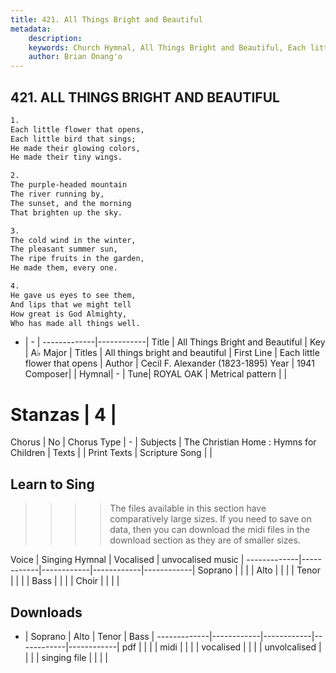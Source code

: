```yaml
---
title: 421. All Things Bright and Beautiful
metadata:
    description: 
    keywords: Church Hymnal, All Things Bright and Beautiful, Each little flower that opens, All things bright and beautiful
    author: Brian Onang'o
---
```



## 421. ALL THINGS BRIGHT AND BEAUTIFUL

```txt
1.
Each little flower that opens, 
Each little bird that sings; 
He made their glowing colors, 
He made their tiny wings. 

2.
The purple-headed mountain 
The river running by, 
The sunset, and the morning 
That brighten up the sky. 

3.
The cold wind in the winter, 
The pleasant summer sun, 
The ripe fruits in the garden, 
He made them, every one. 

4.
He gave us eyes to see them, 
And lips that we might tell 
How great is God Almighty, 
Who has made all things well.
```

- |   -  |
-------------|------------|
Title | All Things Bright and Beautiful |
Key | A♭ Major |
Titles | All things bright and beautiful |
First Line | Each little flower that opens |
Author | Cecil F. Alexander (1823-1895)
Year | 1941
Composer|  |
Hymnal|  - |
Tune| ROYAL OAK |
Metrical pattern | |
# Stanzas | 4 |
Chorus | No |
Chorus Type | - |
Subjects | The Christian Home : Hymns for Children |
Texts |  |
Print Texts | 
Scripture Song |  |
  
## Learn to Sing

>>>> The files available in this section have comparatively large sizes. If you need to save on data, then you can download the midi files in the download section as they are of smaller sizes.

Voice |  Singing Hymnal | Vocalised | unvocalised music |
-------------|------------|------------|------------|------------|
Soprano | | | |
Alto | | | |
Tenor | | | |
Bass | | | |
Choir | | | |

## Downloads

- |  Soprano | Alto | Tenor | Bass |
-------------|------------|------------|------------|------------|
pdf | | | |
midi | | | |
vocalised | | | |
unvolcalised | | | |
singing file | | | |
  
